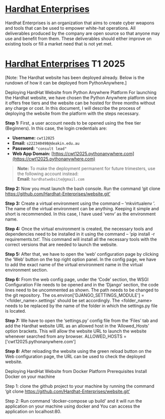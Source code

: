# [Hardhat Enterprises](https://cwt12025.pythonanywhere.com/)

Hardhat Enterprises is an organization that aims to create cyber weapons and tools that can be used to empower white-hat operations. All deliverables produced by the company are open source so that anyone may use and benefit from them. These deliverables should either improve on existing tools or fill a market need that is not yet met. 

# [Hardhat Enterprises](https://cwt12025.pythonanywhere.com/) T1 2025
[Note: The Hardhat website has been deployed already. Below is the rundown of how it can be deployed from PythonAnywhere.]

Deploying HardHat Website from Python Anywhere Platform
For launching the Hardhat website, we have chosen the Python Anywhere platform since it offers free tiers and the website can be hosted for three months without any charge or cost.
In this document, I will describe the process of deploying the website from the platform with the steps necessary.

**Step 1:** First, a user account needs to be opened using the free tier (Beginners). In this case, the login credentials are:  
- **Username:** `cwt12025`  
- **Email:** `s222340498@deakin.edu.au`  
- **Password:** `"consult lead"`  
- **Web App Domain:** [https://cwt12025.pythonanywhere.com](https://cwt12025.pythonanywhere.com)

> **Note:** To make the deployment permanent for future trimesters, use the following account instead:  
> **Email:** `hardhatwebsite@gmail.com`

**Step 2:** Now you must launch the bash console. Run the command ‘git clone https://github.com/Hardhat-Enterprises/website.git’

**Step 3:** Create a virtual environment using the command – ‘mkvirtualenv <virtual environment name>’. The name of the virtual environment can be anything. Keeping it simple and short is recommended. In this case, I have used ‘venv’ as the environment name.

**Step 4:** Once the virtual environment is created, the necessary tools and dependencies need to be installed in it using the command – ‘pip install -r requirements.txt’. This command will install all the necessary tools with the correct versions that are needed to launch the website.

**Step 5:** After that, we have to open the ‘web’ configuration page by clicking the ‘Web’ button on the top right option panel. In the config page, we have to add the exact name of the virtual environment name in the virtual environment section.

**Step 6:** From the web config page, under the ‘Code’ section, the WSGI Configuration File needs to be opened and in the ‘Django’ section, the code lines need to be uncommented as shown. The path needs to be changed to the git repository. 
The os.environ['DJANGO_SETTINGS_MODULE'] = '<folder_name>.settings' should be set accordingly. The <folder_name> needs to be replaced by the name of the folder in which the settings.py file is located.

**Step 7:** We have to open the ‘settings.py’ config file from the ‘Files’ tab and add the Hardhat website URL as an allowed host in the ‘Allowed_Hosts’ option brackets. This will allow the website URL to launch the website whenever searched from any browser.
ALLOWED_HOSTS = ['cwt12025.pythonanywhere.com']

**Step 8:** After reloading the website using the green reload button on the Web configuration page, the URL can be used to check the deployed website.

Deploying HardHat Website from Docker Platform
 Prerequisites
    Install Docker on your machine

Step 1: clone the github project to your machine by running the command ‘git clone https://github.com/Hardhat-Enterprises/website.git’

Step 2: Run command 'docker-compose up build' and it will run the application on your machine using docker and You can access the application on localhost:80.
